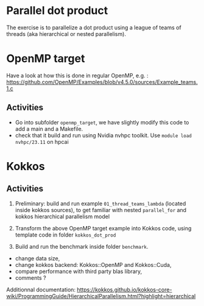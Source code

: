 # Parallel dot product

The exercise is to parallelize a dot product using a league of teams of threads (aka hierarchical or nested parallelism).

# OpenMP target

Have a look at how this is done in regular OpenMP, e.g. :
https://github.com/OpenMP/Examples/blob/v4.5.0/sources/Example_teams.1.c

## Activities

- Go into subfolder `openmp_target`, we have slightly modify this code to add a main and a Makefile.
- check that it build and run using Nvidia nvhpc toolkit. Use `module load nvhpc/23.11` on hpcai

# Kokkos

## Activities

1. Preliminary: build and run example `01_thread_teams_lambda` (located inside kokkos sources), to get familiar with nested `parallel_for` and kokkos hierarchical parallelism model

2. Transform the above OpenMP target example into Kokkos code, using template code in folder `kokkos_dot_prod`

3. Build and run the benchmark inside folder `benchmark`.
- change data size,
- change kokkos backend: Kokkos::OpenMP and Kokkos::Cuda,
- compare performance with third party blas library,
- comments ?


Additionnal documentation:
https://kokkos.github.io/kokkos-core-wiki/ProgrammingGuide/HierarchicalParallelism.html?highlight=hierarchical
